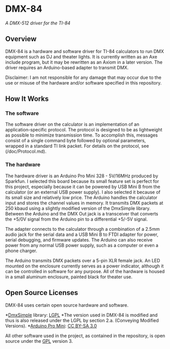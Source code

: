 DMX-84
======

*A DMX-512 driver for the TI-84*

Overview
--------
DMX-84 is a hardware and software driver for TI-84 calculators to run DMX
equipment such as DJ and theater lights. It is currently written as an Axe
include program, but it may be rewritten as an Axiom in a later version. The
driver requires an Arduino-based adapter to transmit DMX.

Disclaimer: I am not responsible for any damage that may occur due to the use
or misuse of the hardware and/or software specified in this repository.

How It Works
------------

### The software
The software driver on the calculator is an implementation of an
application-specific protocol. The protocol is designed to be as lightweight as
possible to minimize transmission time. To accomplish this, messages consist of
a single command byte followed by optional parameters, wrapped in a standard TI
link packet. For details on the protocol, see (/doc/Protocol.md).

### The hardware
The hardware driver is an Arduino Pro Mini 328 - 5V/16MHz produced by Sparkfun.
I selected this board because its small feature set is perfect for this
project, especially because it can be powered by USB Mini B from the calculator
(or an external USB power supply). I also selected it because of its small size
and relatively low price. The Arduino handles the calculator input and stores
the channel values in memory. It transmits DMX packets at 250 kbaud using a
slightly modified version of the DmxSimple library. Between the Arduino and the
DMX Out jack is a transceiver that converts the +5/0V signal from the Arduino
pin to a differential +5/-5V signal.

The adapter connects to the calculator through a combination of a 2.5mm audio
jack for the serial data and a USB Mini B to FTDI adapter for power, serial
debugging, and firmware updates. The Arduino can also receive power from any
normal USB power supply, such as a computer or even a phone charger.

The Arduino transmits DMX packets over a 5-pin XLR female jack. An LED mounted
on the enclosure currently serves as a power indicator, although it can be
controlled in software for any purpose. All of the hardware is housed in a
small aluminum enclosure, painted black for theater use.

Open Source Licenses
--------------------

DMX-84 uses certain open source hardware and software.

*[DmxSimple](http://code.google.com/p/tinkerit/wiki/DmxSimple) library: [LGPL](http://www.gnu.org/licenses/lgpl.html)
  *The version used in DMX-84 is modified and thus is also released under the LGPL by section 2.a. (Conveying Modified Versions).
*[Arduino Pro Mini](http://arduino.cc/en/Main/ArduinoBoardProMini): [CC BY-SA 3.0](https://creativecommons.org/licenses/by-sa/3.0/us/)

All other software used in the project, as contained in the repository, is open source under the [GPL](http://www.gnu.org/licenses/gpl.html) version 3.
